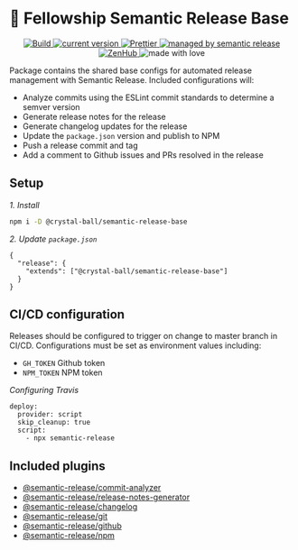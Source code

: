 # 🔮 Fellowship Semantic Release Base

<p align="center">
  <a href="https://travis-ci.com/crystal-ball/semantic-release-base">
    <img src="https://travis-ci.com/crystal-ball/semantic-release-base.svg?branch=master" alt="Build">
  </a>
  <a href="https://www.npmjs.com/package/@crystal-ball/semantic-release-base">
    <img src="https://img.shields.io/npm/v/@crystal-ball/semantic-release-base.svg?style=flat-square" alt="current version">
  </a>
  <a href="https://github.com/prettier/prettier" target="_blank" rel="noopener noreferrer">
    <img src="https://img.shields.io/badge/styled_with-prettier-ff69b4.svg" alt="Prettier">
  </a>
  <a href="https://github.com/semantic-release/semantic-release" target="_blank" rel="noopener noreferrer">
    <img src="https://img.shields.io/badge/%20%20%F0%9F%93%A6%F0%9F%9A%80-semantic_release-e10079.svg" alt="managed by semantic release">
  </a>
  <a href="https://www.zenhub.com/" target="_blank" rel="noopener noreferrer">
    <img src="https://img.shields.io/badge/shipping_faster_with-ZenHub-5e60ba.svg?style=flat-square" alt="ZenHub" />
  </a>
  <img src="https://img.shields.io/badge/%20%20%F0%9F%A6%84%F0%9F%8C%88-made_with_love-ce068b.svg" alt="made with love" />
</p>

Package contains the shared base configs for automated release management with
Semantic Release. Included configurations will:

- Analyze commits using the ESLint commit standards to determine a semver
  version
- Generate release notes for the release
- Generate changelog updates for the release
- Update the `package.json` version and publish to NPM
- Push a release commit and tag
- Add a comment to Github issues and PRs resolved in the release

## Setup

_1. Install_

```sh
npm i -D @crystal-ball/semantic-release-base
```

_2. Update `package.json`_

```
{
  "release": {
    "extends": ["@crystal-ball/semantic-release-base"]
  }
}
```

## CI/CD configuration

Releases should be configured to trigger on change to master branch in CI/CD.
Configurations must be set as environment values including:

- `GH_TOKEN` Github token
- `NPM_TOKEN` NPM token

_Configuring Travis_

```
deploy:
  provider: script
  skip_cleanup: true
  script:
    - npx semantic-release
```

## Included plugins

- [@semantic-release/commit-analyzer][]
- [@semantic-release/release-notes-generator][]
- [@semantic-release/changelog][]
- [@semantic-release/git][]
- [@semantic-release/github][]
- [@semantic-release/npm][]

 <!-- Links -->

[@semantic-release/commit-analyzer]:
  https://github.com/semantic-release/commit-analyzer
[@semantic-release/release-notes-generator]:
  https://github.com/semantic-release/release-notes-generator
[@semantic-release/changelog]: https://github.com/semantic-release/changelog
[@semantic-release/git]: https://github.com/semantic-release/git
[@semantic-release/github]: https://github.com/semantic-release/github
[@semantic-release/npm]: https://github.com/semantic-release/npm
